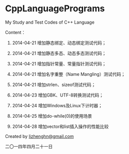 CppLanguagePrograms
===================
My Study and Test Codes of C++ Language

Content：

1.  2014-04-21 增加静态绑定、动态绑定测试代码；
 
2.  2014-04-21 增加静态多态、动态多态测试代码；
 
3.  2014-04-21 增加指针常量、常量指针测试代码；
 
4.  2014-04-21 增加名字重整（Name Mangling）测试代码；
 
5.  2014-04-21 增加strlen、sizeof测试代码；
  
6.  2014-04-23 增加GBK、UTF-8转换测试代码；

7.  2014-04-24 增加Windows及Linux下计时器；

8.  2014-04-25 增加do-while(0)的使用场景

9.  2014-04-28 增加vector和list插入操作的性能比较

Created by lizhenghn@gmail.com 

二〇一四年四月二十一日
